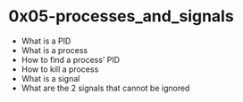 # 0x05-processes_and_signals
* What is a PID
* What is a process
* How to find a process’ PID
* How to kill a process
* What is a signal
* What are the 2 signals that cannot be ignored
